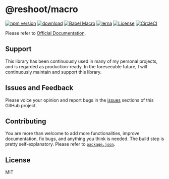 # @reshoot/macro

[![npm version](https://badgen.net/npm/v/@reshoot/macro)](https://www.npmjs.com/package/@reshoot/macro)
[![download](https://badgen.net/npm/dm/@reshoot/macro)](https://www.npmjs.com/package/@reshoot/macro)
[![Babel Macro](https://img.shields.io/badge/babel--macro-%F0%9F%8E%A3-f5da55.svg?style=flat-square)](https://github.com/kentcdodds/babel-plugin-macros)
[![lerna](https://img.shields.io/badge/maintained%20with-lerna-cc00ff.svg)](https://lerna.js.org)
[![License](https://badgen.net/npm/license/@reshoot/react)](https://github.com/billykwok/reshoot/blob/master/LICENSE)
[![CircleCI](https://circleci.com/gh/billykwok/reshoot/tree/master.svg?style=svg)](https://circleci.com/gh/billykwok/reshoot/tree/master)

Please refer to [Official Documentation](https://reshootjs.github.io).

## Support

This library has been continuously used in many of my personal projects, and is regarded as production-ready. In the foreseeable future, I will continuously maintain and support this library.

## Issues and Feedback

Please voice your opinion and report bugs in the [issues](https://github.com/billykwok/reshoot/issues) sections of this GitHub project.

## Contributing

You are more than welcome to add more functionalities, improve documentation, fix bugs, and anything you think is needed. The build step is pretty self-explanatory. Please refer to [`package.json`](https://github.com/billykwok/reshoot/blob/master/packages/macro/package.json).

## License

MIT
